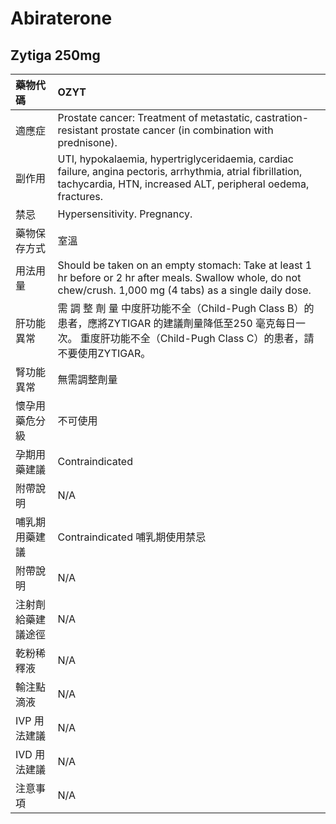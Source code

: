 # Abiraterone

## Zytiga 250mg

| 藥物代碼           | OZYT                                                                                                                                                                        |
|:-------------------|:----------------------------------------------------------------------------------------------------------------------------------------------------------------------------|
| 適應症             | Prostate cancer: Treatment of metastatic, castration-resistant prostate cancer (in combination with prednisone).                                                            |
| 副作用             | UTI, hypokalaemia, hypertriglyceridaemia, cardiac failure, angina pectoris, arrhythmia, atrial fibrillation, tachycardia, HTN, increased ALT, peripheral oedema, fractures. |
| 禁忌               | Hypersensitivity. Pregnancy.                                                                                                                                                |
| 藥物保存方式       | 室溫                                                                                                                                                                        |
| 用法用量           | Should be taken on an empty stomach: Take at least 1 hr before or 2 hr after meals. Swallow whole, do not chew/crush. 1,000 mg (4 tabs) as a single daily dose.             |
| 肝功能異常         | 需 調 整 劑 量  中度肝功能不全（Child-Pugh Class B）的患者，應將ZYTIGAR 的建議劑量降低至250 毫克每日一次。 重度肝功能不全（Child-Pugh Class C）的患者，請不要使用ZYTIGAR。  |
| 腎功能異常         | 無需調整劑量                                                                                                                                                                |
| 懷孕用藥危分級     | 不可使用                                                                                                                                                                    |
| 孕期用藥建議       | Contraindicated                                                                                                                                                             |
| 附帶說明           | N/A                                                                                                                                                                         |
| 哺乳期用藥建議     | Contraindicated 哺乳期使用禁忌                                                                                                                                              |
| 附帶說明           | N/A                                                                                                                                                                         |
| 注射劑給藥建議途徑 | N/A                                                                                                                                                                         |
| 乾粉稀釋液         | N/A                                                                                                                                                                         |
| 輸注點滴液         | N/A                                                                                                                                                                         |
| IVP 用法建議       | N/A                                                                                                                                                                         |
| IVD 用法建議       | N/A                                                                                                                                                                         |
| 注意事項           | N/A                                                                                                                                                                         |

